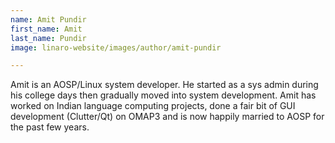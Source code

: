 ```yaml
---
name: Amit Pundir
first_name: Amit
last_name: Pundir
image: linaro-website/images/author/amit-pundir

---
```


Amit is an AOSP/Linux system developer. He started as a sys admin during his college days then gradually moved into system development. Amit has worked on Indian language computing projects, done a fair bit of GUI development (Clutter/Qt) on OMAP3 and is now happily married to AOSP for the past few years.
